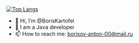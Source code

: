 [![Top Langs](https://github-readme-stats.vercel.app/api/top-langs/?username=BorisKartofel&layout=compact)](https://github.com/anuraghazra/github-readme-stats)

- 👋 Hi, I’m @BorisKartofel
- 🌱 I am a Java developer
- 📫 How to reach me:  borisov-anton-00@mail.ru
<!---
BorisKartofel/BorisKartofel is a ✨ special ✨ repository because its `README.md` (this file) appears on your GitHub profile.
You can click the Preview link to take a look at your changes.
--->
